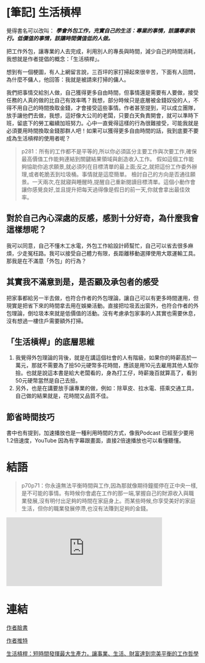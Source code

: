 # [筆記] 生活槓桿



覺得書名可以改叫：
***學會外包工作，充實自己的生活：專業的事情，該讓專家執行。低價值的事情，該讓時間價值低的人做。***

把工作外包，讓專業的人去完成，利用別人的專長與時間，減少自己的時間消耗，我想就是作者提倡的概念：「生活槓桿」。

想到有一個梗圖，有人上網留言說，三百坪的家打掃起來很辛苦，下面有人回問，為什麼不傭人，他回答：我就是被請來打掃的傭人。
<!--more-->
我們把事情交給別人做，自己獲得更多自由時間，但事情還是需要有人要做，接受任務的人真的做的比自己有效率嗎？我想，部分時候只是底層被金錢奴役的人，不得不用自己的時間換取金錢，才會接受這些事情。作者甚至提到，可以成立團隊，放手讓他們去做，我想，這好像大公司的老闆，只要白天負責開會，就可以準時下班，留底下的勞工繼續加班努力。心中一直覺得這樣的行為很難接受，可能我就是必須要用時間換取金錢那群人吧！如果可以獲得更多自由時間的話，我到底要不要成為生活槓桿的使用者呢？

> p281：所有的工作都不是平等的,所以你必須區分主要工作與次要工作,確保最高價值工作能夠連結到關鍵結果領域與創造收入工作。
假如這個工作能夠協助你追求願景,就必須列在目標清單的最上面;反之,就把這份工作委外辦理,或者乾脆丟到垃圾桶。事情就是這麼簡單。
檢討自己的方向是否通往願景。一天兩次,在就寢與睡醒時,提醒自己重新閱讀目標清單。這個小動作會讓你感覺良好,並且提升把每天過得像是假日的前一天,你就會拿出最佳效率。

## 對於自己內心深處的反感，感到十分好奇，為什麼我會這樣想呢？
我可以同意，自己不懂木工水電，外包工作給設計師幫忙，自己可以省去很多麻煩，少走冤枉路。我可以接受自己體力有限，長距離移動選擇使用大眾運輸工具。那我是在不滿意「外包」的行為？

## 其實我不滿意到是，是否顧及承包者的感受
把家事都給另一半去做，也符合作者的外包理論，讓自己可以有更多時間運用，但現實是把省下來的時間拿去用在娛樂活動。直接把垃圾丟出窗外，也符合作者的外包理論，倒垃圾本來就是低價值的活動。沒有考慮承包家事的人其實也需要休息，沒有想過一樓住戶需要額外打掃。

## 「生活槓桿」的底層思維
1. 我覺得外包理論的背後，就是在講這個社會的人有階級，如果你的時薪高於一萬元，那就不需要為了撿50元硬幣多花時間，應該是用10元去雇用其他人幫你撿。也就是說這本書是給大老闆看的，身為打工仔，時薪幾百就算高了，看到50元硬幣當然是自己去撿。
2. 另外，也是在講要放手讓專業的做，例如：除草皮、拉水電、搭乘交通工具，自己做的結果就是，花時間又品質不佳。

## 節省時間技巧
書中也有提到，加速播放也是一種利用時間的方式，像我Podcast 已經至少要用1.2倍速度，YouTube 因為有字幕跟畫面，直接2倍速播放也可以看懂聽懂。

# 結語
> p70p71：你永遠無法平衡時間與工作,因為那就像期待鐘擺停在正中央一樣,是不可能的事情。有時候你會處在工作的那一端,掌握自己的財源收入與職業發展,沒有明付出足夠的時間在家庭身上。而某些時候,你享受美好的家庭生活，但你的職業發展停滯,也沒有法賺到足夠的金錢。

<iframe src="https://open.firstory.me/embed/story/cl8rhn44m00xp01wl62zjcpzk" height="180" width="81%" frameborder="0" scrolling="no"></iframe>

# 連結
[作者臉書](https://www.facebook.com/progressiveproperty)

[作者推特](https://twitter.com/robprogressive)

[生活槓桿：短時間發揮最大生產力，讓事業、生活、財富達到完美平衡的工作哲學](https://www.books.com.tw/products/0010757520)
